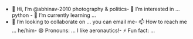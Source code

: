 - 👋 Hi, I’m @abhinav-2010
photography & politics- 👀 I’m interested in ...
python - 🌱 I’m currently learning ...
- 💞️ I’m looking to collaborate on ...
you can email me- 📫 How to reach me ...
he/him- 😄 Pronouns: ...
I like aeronautics!- ⚡ Fun fact: ...

<!---
abhinav-2010/abhinav-2010 is a ✨ special ✨ repository because its `README.md` (this file) appears on your GitHub profile.
You can click the Preview link to take a look at your changes.
--->
